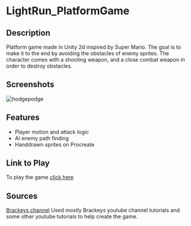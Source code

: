 # LightRun_PlatformGame
## Description
Platform game made in Unity 2d inspired by Super Mario. The goal is to make it to the end by avoiding the obstacles of enemy sprites. The character comes with a shooting weapon, and a close combat weapon in order to destroy obstacles.
## Screenshots
![hodgepodge](https://github.com/kwchen1970/LightRun_PlatformGame/assets/145308966/db6d9ce5-eb0e-4235-b35f-e19c44c0aa93)


## Features
- Player motion and attack logic
- AI enemy path finding
- Handdrawn sprites on Procreate

## Link to Play 
To play the game [click here](https://kwchen.itch.io/lightrun)

## Sources
[Brackeys channel](https://www.youtube.com/@Brackeys)
Used mostly Brackeys youtube channel tutorials and some other youtube tutorials to help create the game. 




